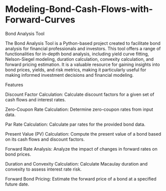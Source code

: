 # Modeling-Bond-Cash-Flows-with-Forward-Curves

Bond Analysis Tool

The Bond Analysis Tool is a Python-based project created to facilitate bond analysis for financial professionals and investors. This tool offers a range of functionalities for in-depth bond analysis, including yield curve fitting, Nelson-Siegel modeling, duration calculation, convexity calculation, and forward pricing estimation. It is a valuable resource for gaining insights into bond prices, yields, and risk metrics, making it particularly useful for making informed investment decisions and financial modeling.

Features

Discount Factor Calculation: Calculate discount factors for a given set of cash flows and interest rates.

Zero-Coupon Rate Calculation: Determine zero-coupon rates from input data.

Par Rate Calculation: Calculate par rates for the provided bond data.

Present Value (PV) Calculation: Compute the present value of a bond based on its cash flows and discount factors.

Forward Rate Analysis: Analyze the impact of changes in forward rates on bond prices.

Duration and Convexity Calculation: Calculate Macaulay duration and convexity to assess interest rate risk.

Forward Bond Pricing: Estimate the forward price of a bond at a specified future date.

